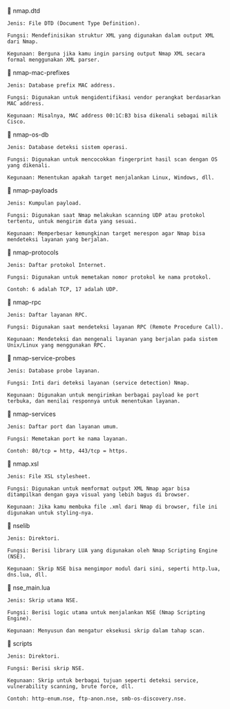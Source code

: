 📄 nmap.dtd

    Jenis: File DTD (Document Type Definition).

    Fungsi: Mendefinisikan struktur XML yang digunakan dalam output XML dari Nmap.

    Kegunaan: Berguna jika kamu ingin parsing output Nmap XML secara formal menggunakan XML parser.

📄 nmap-mac-prefixes

    Jenis: Database prefix MAC address.

    Fungsi: Digunakan untuk mengidentifikasi vendor perangkat berdasarkan MAC address.

    Kegunaan: Misalnya, MAC address 00:1C:B3 bisa dikenali sebagai milik Cisco.

📄 nmap-os-db

    Jenis: Database deteksi sistem operasi.

    Fungsi: Digunakan untuk mencocokkan fingerprint hasil scan dengan OS yang dikenali.

    Kegunaan: Menentukan apakah target menjalankan Linux, Windows, dll.

📄 nmap-payloads

    Jenis: Kumpulan payload.

    Fungsi: Digunakan saat Nmap melakukan scanning UDP atau protokol tertentu, untuk mengirim data yang sesuai.

    Kegunaan: Memperbesar kemungkinan target merespon agar Nmap bisa mendeteksi layanan yang berjalan.

📄 nmap-protocols

    Jenis: Daftar protokol Internet.

    Fungsi: Digunakan untuk memetakan nomor protokol ke nama protokol.

    Contoh: 6 adalah TCP, 17 adalah UDP.

📄 nmap-rpc

    Jenis: Daftar layanan RPC.

    Fungsi: Digunakan saat mendeteksi layanan RPC (Remote Procedure Call).

    Kegunaan: Mendeteksi dan mengenali layanan yang berjalan pada sistem Unix/Linux yang menggunakan RPC.

📄 nmap-service-probes

    Jenis: Database probe layanan.

    Fungsi: Inti dari deteksi layanan (service detection) Nmap.

    Kegunaan: Digunakan untuk mengirimkan berbagai payload ke port terbuka, dan menilai responnya untuk menentukan layanan.

📄 nmap-services

    Jenis: Daftar port dan layanan umum.

    Fungsi: Memetakan port ke nama layanan.

    Contoh: 80/tcp = http, 443/tcp = https.

📄 nmap.xsl

    Jenis: File XSL stylesheet.

    Fungsi: Digunakan untuk memformat output XML Nmap agar bisa ditampilkan dengan gaya visual yang lebih bagus di browser.

    Kegunaan: Jika kamu membuka file .xml dari Nmap di browser, file ini digunakan untuk styling-nya.

📁 nselib

    Jenis: Direktori.

    Fungsi: Berisi library LUA yang digunakan oleh Nmap Scripting Engine (NSE).

    Kegunaan: Skrip NSE bisa mengimpor modul dari sini, seperti http.lua, dns.lua, dll.

📄 nse_main.lua

    Jenis: Skrip utama NSE.

    Fungsi: Berisi logic utama untuk menjalankan NSE (Nmap Scripting Engine).

    Kegunaan: Menyusun dan mengatur eksekusi skrip dalam tahap scan.

📁 scripts

    Jenis: Direktori.

    Fungsi: Berisi skrip NSE.

    Kegunaan: Skrip untuk berbagai tujuan seperti deteksi service, vulnerability scanning, brute force, dll.

    Contoh: http-enum.nse, ftp-anon.nse, smb-os-discovery.nse.
